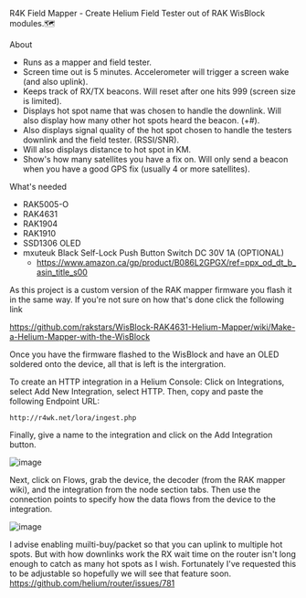 R4K Field Mapper - Create Helium Field Tester out of RAK WisBlock modules.🗺️

About
- Runs as a mapper and field tester.
- Screen time out is 5 minutes. Accelerometer will trigger a screen wake (and also uplink).
- Keeps track of RX/TX beacons. Will reset after one hits 999 (screen size is limited).
- Displays hot spot name that was chosen to handle the downlink. Will also display how many other hot spots heard the beacon. (+#).
- Also displays signal quality of the hot spot chosen to handle the testers downlink and the field tester. (RSSI/SNR).
- Will also displays distance to hot spot in KM.
- Show's how many satellites you have a fix on. Will only send a beacon when you have a good GPS fix (usually 4 or more satellites). 

What's needed
- RAK5005-O
- RAK4631
- RAK1904
- RAK1910
- SSD1306 OLED
- mxuteuk Black Self-Lock Push Button Switch DC 30V 1A (OPTIONAL)
  - https://www.amazon.ca/gp/product/B086L2GPGX/ref=ppx_od_dt_b_asin_title_s00

As this project is a custom version of the RAK mapper firmware you flash it in the same way. If you're not sure on how that's done click the following link

https://github.com/rakstars/WisBlock-RAK4631-Helium-Mapper/wiki/Make-a-Helium-Mapper-with-the-WisBlock

Once you have the firmware flashed to the WisBlock and have an OLED soldered onto the device, all that is left is the intergration. 

To create an HTTP integration in a Helium Console:
Click on Integrations, select Add New Integration, select HTTP. Then, copy and paste the following Endpoint URL:

```http://r4wk.net/lora/ingest.php```

Finally, give a name to the integration and click on the Add Integration button.

![image](https://user-images.githubusercontent.com/5049300/180680303-f1ae971e-3530-4046-ab12-2a1864c988fd.png)

Next, click on Flows, grab the device, the decoder (from the RAK mapper wiki), and the integration from the node section tabs. Then use the connection points to specify how the data flows from the device to the integration.

![image](https://user-images.githubusercontent.com/5049300/180680481-daaa9f0d-5440-42de-b955-56d24a4bd4af.png)

I advise enabling muilti-buy/packet so that you can uplink to multiple hot spots. But with how downlinks work the RX wait time on the router isn't long enough to catch as many hot spots as I wish. Fortunately I've requested this to be adjustable so hopefully we will see that feature soon. 
https://github.com/helium/router/issues/781
